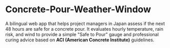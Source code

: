 # Concrete-Pour-Weather-Window
A bilingual web app that helps project managers in Japan assess if the next 48 hours are safe for a concrete pour. It evaluates hourly temperature, rain risk, and wind to provide a simple "Safe to Pour" gauge and professional curing advice based on **ACI (American Concrete Institute)** guidelines.
